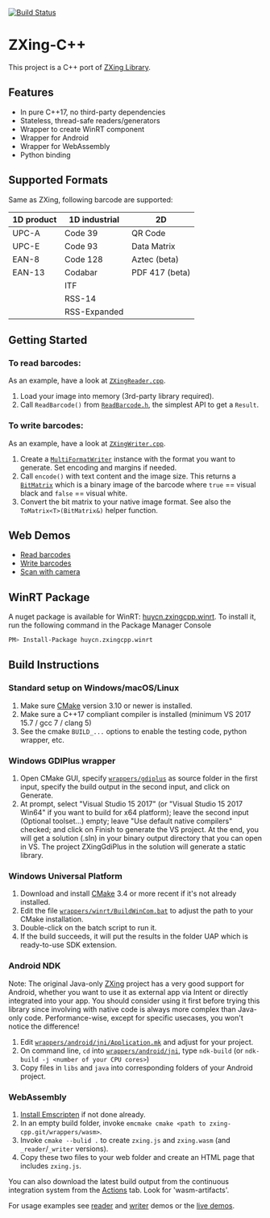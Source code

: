 [![Build Status](https://github.com/nu-book/zxing-cpp/workflows/CI/badge.svg?branch=master)](https://github.com/nu-book/zxing-cpp/actions?query=workflow%3ACI)

# ZXing-C++

This project is a C++ port of [ZXing Library](https://github.com/zxing/zxing).

## Features

* In pure C++17, no third-party dependencies
* Stateless, thread-safe readers/generators
* Wrapper to create WinRT component
* Wrapper for Android
* Wrapper for WebAssembly
* Python binding

## Supported Formats

Same as ZXing, following barcode are supported:

| 1D product | 1D industrial | 2D
| ---------- | ------------- | --------------
| UPC-A      | Code 39       | QR Code
| UPC-E      | Code 93       | Data Matrix
| EAN-8      | Code 128      | Aztec (beta)
| EAN-13     | Codabar       | PDF 417 (beta)
|            | ITF           |
|            | RSS-14        |
|            | RSS-Expanded  |

## Getting Started

### To read barcodes:
As an example, have a look at [`ZXingReader.cpp`](example/ZXingReader.cpp).
1. Load your image into memory (3rd-party library required).
2. Call `ReadBarcode()` from [`ReadBarcode.h`](core/src/ReadBarcode.h), the simplest API to get a `Result`.

### To write barcodes:
As an example, have a look at [`ZXingWriter.cpp`](example/ZXingWriter.cpp).
1. Create a [`MultiFormatWriter`](core/src/MultiFormatWriter.h) instance with the format you want to generate. Set encoding and margins if needed.
2. Call `encode()` with text content and the image size. This returns a [`BitMatrix`](core/src/BitMatrix.h) which is a binary image of the barcode where `true` == visual black and `false` == visual white.
3. Convert the bit matrix to your native image format. See also the `ToMatrix<T>(BitMatrix&)` helper function.

## Web Demos
- [Read barcodes](https://nu-book.github.io/zxing-cpp/demo_reader.html)
- [Write barcodes](https://nu-book.github.io/zxing-cpp/demo_writer.html)
- [Scan with camera](https://nu-book.github.io/zxing-cpp/zxing_viddemo.html)

## WinRT Package
A nuget package is available for WinRT: [huycn.zxingcpp.winrt](https://www.nuget.org/packages/huycn.zxingcpp.winrt). 
To install it, run the following command in the Package Manager Console
```sh
PM> Install-Package huycn.zxingcpp.winrt
```

## Build Instructions

### Standard setup on Windows/macOS/Linux
1. Make sure [CMake](https://cmake.org) version 3.10 or newer is installed.
2. Make sure a C++17 compliant compiler is installed (minimum VS 2017 15.7 / gcc 7 / clang 5)
3. See the cmake `BUILD_...` options to enable the testing code, python wrapper, etc.

### Windows GDIPlus wrapper
1. Open CMake GUI, specify [`wrappers/gdiplus`](wrappers/gdiplus) as source folder in the first input, specify the build output in the second input, and click on Generate.
2. At prompt, select "Visual Studio 15 2017" (or "Visual Studio 15 2017 Win64" if you want to build for x64 platform); leave the second input (Optional toolset...) empty; leave "Use default native compilers" checked; and click on Finish to generate the VS project. At the end, you will get a solution (.sln) in your binary output directory that you can open in VS. The project ZXingGdiPlus in the solution will generate a static library.

### Windows Universal Platform
1. Download and install [CMake](https://cmake.org) 3.4 or more recent if it's not already installed.
2. Edit the file [`wrappers/winrt/BuildWinCom.bat`](wrappers/winrt/BuildWinCom.bat) to adjust the path to your CMake installation.
3. Double-click on the batch script to run it.
4. If the build succeeds, it will put the results in the folder UAP which is ready-to-use SDK extension.

### Android NDK
Note: The original Java-only [ZXing](https://github.com/zxing/zxing) project has a very good support for Android, whether you want to use it as external app via Intent or directly integrated into your app. You should consider using it first before trying this library since involving with native code is always more complex than Java-only code. Performance-wise, except for specific usecases, you won't notice the difference!

1. Edit [`wrappers/android/jni/Application.mk`](wrappers/android/jni/Application.mk) and adjust for your project.
2. On command line, `cd` into [`wrappers/android/jni`](wrappers/android/jni), type `ndk-build` (or `ndk-build -j <number of your CPU cores>`)
3. Copy files in `libs` and `java` into corresponding folders of your Android project.

### WebAssembly
1. [Install Emscripten](https://kripken.github.io/emscripten-site/docs/getting_started/) if not done already.
2. In an empty build folder, invoke `emcmake cmake <path to zxing-cpp.git/wrappers/wasm>`.
3. Invoke `cmake --bulid .` to create `zxing.js` and `zxing.wasm` (and `_reader`/`_writer` versions).
4. Copy these two files to your web folder and create an HTML page that includes `zxing.js`.

You can also download the latest build output from the continuous integration system from the [Actions](https://github.com/nu-book/zxing-cpp/actions) tab. Look for 'wasm-artifacts'.

For usage examples see [reader](wrappers/wasm/demo_reader.html) and [writer](wrappers/wasm/demo_writer.html) demos or the [live demos](https://nu-book.github.io/zxing-cpp/).
